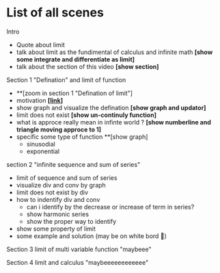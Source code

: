 # List of all scenes
Intro
- Quote about limit
- talk about limit as the fundimental of calculus and infinite math **[show some integrate and differentiate as limit]**
- talk about the section of this video **[show section]**

Section 1 "Defination" and limit of function
- **[zoom in section 1 "Defination of limit"]
- motivation **[[link](https://en.wikipedia.org/wiki/Limit_of_a_function)]**
- show graph and visualize the defination **[show graph and updator]**
- limit does not exist **[show un-continuly function]**
- what is approce really mean in infinte world ? **[show numberline and triangle moving approce to 1]**
- specific some type of function **[show graph]
  - sinusodial
  - exponential

section 2 "infinite sequence and sum of series"
- limit of sequence and sum of series
- visualize div and conv by graph
- limit does not exist by div
- how to indentify div and conv
  - can i identify by the decrease or increase of term in series?
  - show harmonic series
  - show the proper way to identify
- show some property of limit
- some example and solution (may be on white bord 🤔)

Section 3 limit of multi variable function "maybeee"

Section 4 limit and calculus "maybeeeeeeeeeeee"

